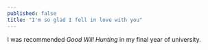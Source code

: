```yaml
---
published: false
title: "I'm so glad I fell in love with you"
---
```


I was recommended *Good Will Hunting* in my final year of university.